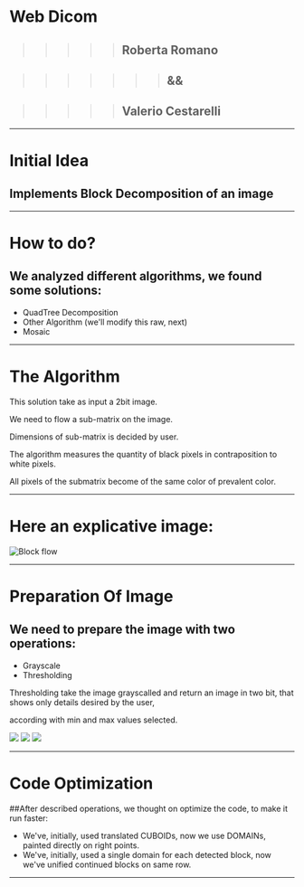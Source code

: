 # Web Dicom
> > > > > ##   Roberta Romano

> > > > > > > ##       &&

> > > > > ##  Valerio Cestarelli

- - -
# Initial Idea

## Implements Block Decomposition of an image

- - -
# How to do?

## We analyzed different algorithms, we found some solutions:
* QuadTree Decomposition
* Other Algorithm (we'll modify this raw, next)
* Mosaic


- - -
# The Algorithm

This solution take as input a 2bit image.

We need to flow a sub-matrix on the image.

Dimensions of sub-matrix is decided by user.

The algorithm measures the quantity of black pixels in contraposition to white pixels.

All pixels of the submatrix become of the same color of prevalent color.

- - -
# Here an explicative image:
![Block flow](http://picasion.com/pic71/fac47580c7966c32204d12c0d8b6db5d.gif)

- - -
# Preparation Of Image

## We need to prepare the image with two operations:
* Grayscale
* Thresholding

Thresholding take the image grayscalled and return an image in two bit, that shows only details desired by the user,

according with min and max values selected.

![](http://s24.postimg.org/letrqpz1h/Pavlovsk_Railing_of_bridge_Yellow_palace_Winter.jpg)
![](http://s24.postimg.org/fcm508alh/Schermata_del_2013_07_01_18_05_14.png)
![](http://s24.postimg.org/5zl3cqpwl/Pavlovsk_Railing_of_bridge_Yellow_palace_Winter.jpg)

- - - 
# Code Optimization

##After described operations, we thought on optimize the code, to make it run faster:

* We've, initially, used translated CUBOIDs, now we use DOMAINs, painted directly on right points.
* We've, initially, used a single domain for each detected block, now we've unified continued blocks on same row.

- - -



